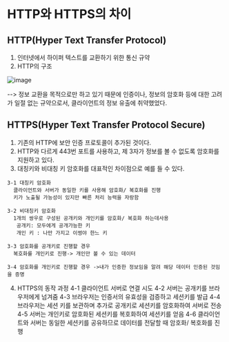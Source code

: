 # HTTP와 HTTPS의 차이

## HTTP(Hyper Text Transfer Protocol)
  1. 인터넷에서 하이퍼 텍스트를 교환하기 위한 통신 규약
  2. HTTP의 구조

![image](https://user-images.githubusercontent.com/65396939/207484039-308bbc0e-4928-418c-b476-6b5f6e5322d8.png)

--> 정보 교환을 목적으로만 하고 있기 때문에 인증이나, 정보의 암호화 등에 대한 고려가 일절 없는 규약으로서, 클라이언트의 정보
유출에 취약했었다.

## HTTPS(Hyper Text Transfer Protocol Secure)
  1. 기존의 HTTP에 보안 인증 프로토콜이 추가된 것이다.
  2. HTTP와 다르게 443번 포트를 사용하고, 제 3자가 정보를 볼 수 없도록 암호화를 지원하고 있다.
  3. 대칭키와 비대칭 키 암호화를 대표적인 차이점으로 예를 들 수 있다.
  
    3-1 대칭키 암호화
      클라이언트와 서버가 동일한 키를 사용해 암호화/ 복호화를 진행
      키가 노출될 가능성이 있지만 빠른 처리 능력을 자랑함
     
    3-2 비대칭키 암호화
      1개의 쌍우로 구성된 공개키와 개인키를 암호화/ 복호화 하는데사용
       공개키: 모두에게 공개가능한 키
       개인 키 : 나만 가지고 이썽야 한느 키
       
    3-3 암호화를 공개키로 진행할 경우
      복호화를 개인키로 진행-> 개인만 볼 수 있는 데이터
    
    3-4 암호화를 개인키로 진행할 경우 ->내가 인증한 정보임을 알려 해당 데이터 인증된 것임을 증명
    
   4. HTTPS의 동작 과정
    4-1 클라이언트 서버로 연결 시도
    4-2 서버는 공개키를 브라우저에게 넘겨줌
    4-3 브라우저는 인증서의 유효성을 검증하고 세션키를 발급
    4-4 브라우저는 세션 키를 보관하며 추가로 공개키로 세션키를 암호화하여 서버로 전송
    4-5 서버는 개인키로 암호화된 세션키를 복호화하여 세션키를 얻음
    4-6 클라이언트와 서버는 동일한 세션키를 공유하므로 데이터를 전달할 때 암호화/ 복호화를 진행
    
    
